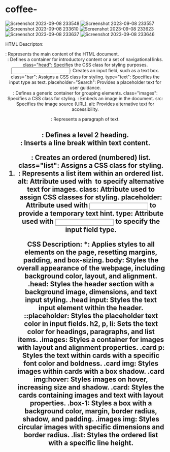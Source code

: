 # coffee-
![Screenshot 2023-09-08 233548](https://github.com/jaideepsingh0085/coffee-house/assets/128147644/7e5408d9-b607-4ad7-8904-309ebac60d87)
![Screenshot 2023-09-08 233557](https://github.com/jaideepsingh0085/coffee-house/assets/128147644/8265c52e-a5a0-41fb-a809-e5f537a5a749)
![Screenshot 2023-09-08 233610](https://github.com/jaideepsingh0085/coffee-house/assets/128147644/31488dc0-757c-4d15-8c7e-08514e8c439e)
![Screenshot 2023-09-08 233623](https://github.com/jaideepsingh0085/coffee-house/assets/128147644/b7559275-a52a-4b80-be1b-677e0ef29dd8)
![Screenshot 2023-09-08 233637](https://github.com/jaideepsingh0085/coffee-house/assets/128147644/1a0caa9c-9903-4eec-b4cb-c0e33b5d83ea)
![Screenshot 2023-09-08 233646](https://github.com/jaideepsingh0085/coffee-house/assets/128147644/cb172c92-1607-44ad-86de-2b5ace933924)

HTML Descripton:
<body>: Represents the main content of the HTML document.
<header>: Defines a container for introductory content or a set of navigational links.
class="head": Specifies the CSS class for styling purposes.
<input>: Creates an input field, such as a text box.
class="bar": Assigns a CSS class for styling.
type="text": Specifies the input type as text.
placeholder="Search": Provides a placeholder text for user guidance.
<div>: Defines a generic container for grouping elements.
class="images": Specifies a CSS class for styling.
<img>: Embeds an image in the document.
src: Specifies the image source (URL).
alt: Provides alternative text for accessibility.
<p>: Represents a paragraph of text.
<h2>: Defines a level 2 heading.
<br>: Inserts a line break within text content.
<ol>: Creates an ordered (numbered) list.
class="list": Assigns a CSS class for styling.
<li>: Represents a list item within an ordered list.
alt: Attribute used with <img> to specify alternative text for images.
class: Attribute used to assign CSS classes for styling.
placeholder: Attribute used with <input> to provide a temporary text hint.
type: Attribute used with <input> to specify the input field type.

CSS Description: 
*: Applies styles to all elements on the page, resetting margins, padding, and box-sizing.
body: Styles the overall appearance of the webpage, including background color, layout, and alignment.
.head: Styles the header section with a background image, dimensions, and text input styling.
.head input: Styles the text input element within the header.
::placeholder: Styles the placeholder text color in input fields.
h2, p, li: Sets the text color for headings, paragraphs, and list items.
.images: Styles a container for images with layout and alignment properties.
.card p: Styles the text within cards with a specific font color and boldness.
.card img: Styles images within cards with a box shadow.
.card img:hover: Styles images on hover, increasing size and shadow.
.card: Styles the cards containing images and text with layout properties.
.box-1: Styles a box with a background color, margin, border radius, shadow, and padding.
.images img: Styles circular images with specific dimensions and border radius.
.list: Styles the ordered list with a specific line height.
